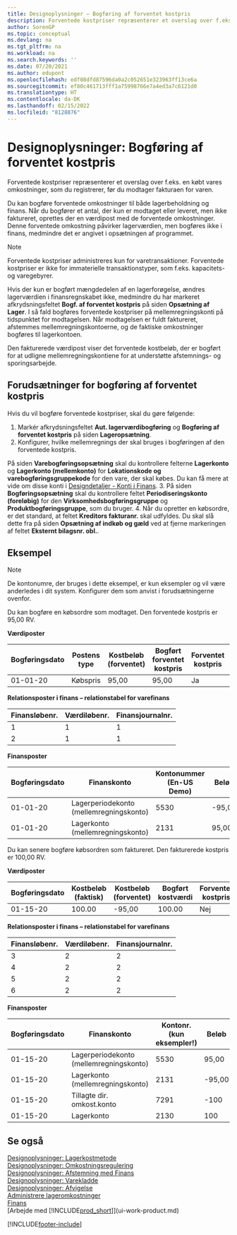 ```yaml
---
title: Designoplysninger – Bogføring af forventet kostpris
description: Forventede kostpriser repræsenterer et overslag over f.eks. en købt vares omkostninger, som du registrerer, før du modtager fakturaen for varen.
author: SorenGP
ms.topic: conceptual
ms.devlang: na
ms.tgt_pltfrm: na
ms.workload: na
ms.search.keywords: ''
ms.date: 07/20/2021
ms.author: edupont
ms.openlocfilehash: edf08dfd87596da0a2c052651e323963ff13ce6a
ms.sourcegitcommit: ef80c461713fff1a75998766e7a4ed3a7c6121d0
ms.translationtype: HT
ms.contentlocale: da-DK
ms.lasthandoff: 02/15/2022
ms.locfileid: "8128876"
---
```

# <a name="design-details-expected-cost-posting"></a>Designoplysninger: Bogføring af forventet kostpris
Forventede kostpriser repræsenterer et overslag over f.eks. en købt vares omkostninger, som du registrerer, før du modtager fakturaen for varen.  

 Du kan bogføre forventede omkostninger til både lagerbeholdning og finans. Når du bogfører et antal, der kun er modtaget eller leveret, men ikke faktureret, oprettes der en værdipost med de forventede omkostninger. Denne forventede omkostning påvirker lagerværdien, men bogføres ikke i finans, medmindre det er angivet i opsætningen af programmet.  

> [!NOTE]  
>  Forventede kostpriser administreres kun for varetransaktioner. Forventede kostpriser er ikke for immaterielle transaktionstyper, som f.eks. kapacitets- og varegebyrer.  

 Hvis der kun er bogført mængdedelen af en lagerforøgelse, ændres lagerværdien i finansregnskabet ikke, medmindre du har markeret afkrydsningsfeltet **Bogf. af forventet kostpris** på siden **Opsætning af Lager**. I så fald bogføres forventede kostpriser på mellemregningskonti på tidspunktet for modtagelsen. Når modtagelsen er fuldt faktureret, afstemmes mellemregningskontoerne, og de faktiske omkostninger bogføres til lagerkontoen.  

 Den fakturerede værdipost viser det forventede kostbeløb, der er bogført for at udligne mellemregningskontiene for at understøtte afstemnings- og sporingsarbejde.  

## <a name="prerequisites-for-posting-expected-costs"></a>Forudsætninger for bogføring af forventet kostpris

Hvis du vil bogføre forventede kostpriser, skal du gøre følgende:
1. Markér afkrydsningsfeltet **Aut. lagerværdibogføring** og **Bogføring af forventet kostpris** på siden **Lageropsætning**.
2. Konfigurer, hvilke mellemregnings der skal bruges i bogføringen af den forventede kostpris.  

  På siden **Varebogføringsopsætning** skal du kontrollere felterne **Lagerkonto** og **Lagerkonto (mellemkonto)** for **Lokationskode og varebogføringsgruppekode** for den vare, der skal købes. Du kan få mere at vide om disse konti i [Designdetaljer - Konti i Finans](design-details-accounts-in-the-general-ledger.md).
3. På siden **Bogføringsopsætning** skal du kontrollere feltet **Periodiseringskonto (foreløbig)** for den **Virksomhedsbogføringsgruppe** og **Produktbogføringsgruppe**, som du bruger.
4. Når du opretter en købsordre, er det standard, at feltet **Kreditors fakturanr.** skal udfyldes. Du skal slå dette fra på siden **Opsætning af indkøb og gæld** ved at fjerne markeringen af feltet **Eksternt bilagsnr. obl.**.

## <a name="example"></a>Eksempel  

> [!NOTE]  
> De kontonumre, der bruges i dette eksempel, er kun eksempler og vil være anderledes i dit system. Konfigurer dem som anvist i forudsætningerne ovenfor.

Du kan bogføre en købsordre som modtaget. Den forventede kostpris er 95,00 RV.  

 **Værdiposter**  

|Bogføringsdato|Postens type|Kostbeløb (forventet)|Bogført forventet kostpris|Forventet kostpris|Varepostløbenr.|Løbenr.|  
|------------------|----------------|------------------------------|----------------------------------|-------------------|---------------------------|---------------|  
|01-01-20|Købspris|95,00|95,00|Ja|1|1|  

 **Relationsposter i finans – relationstabel for varefinans**  

|Finansløbenr.|Værdiløbenr.|Finansjournalnr.|  
|--------------------|---------------------|-----------------------|  
|1|1|1|  
|2|1|1|  

 **Finansposter**  

|Bogføringsdato|Finanskonto|Kontonummer (En-US Demo)|Beløb|Løbenr.|  
|------------------|------------------|---------------------------------|------------|---------------|  
|01-01-20|Lagerperiodekonto (mellemregningskonto)|5530|-95,00|2|  
|01-01-20|Lagerkonto (mellemregningskonto)|2131|95,00|1|  

 Du kan senere bogføre købsordren som faktureret. Den fakturerede kostpris er 100,00 RV.  

 **Værdiposter**  

|Bogføringsdato|Kostbeløb (faktisk)|Kostbeløb (forventet)|Bogført kostværdi|Forventet kostpris|Varepostløbenr.|Løbenr.|  
|------------------|----------------------------|------------------------------|-------------------------|-------------------|---------------------------|---------------|  
|01-15-20|100.00|-95,00|100.00|Nej|1|2|  

 **Relationsposter i finans – relationstabel for varefinans**  

|Finansløbenr.|Værdiløbenr.|Finansjournalnr.|  
|--------------------|---------------------|-----------------------|  
|3|2|2|  
|4|2|2|  
|5|2|2|  
|6|2|2|  

 **Finansposter**  

|Bogføringsdato|Finanskonto|Kontonr. (kun eksempler!)|Beløb|Løbenr.|  
|------------------|------------------|---------------------------------|------------|---------------|  
|01-15-20|Lagerperiodekonto (mellemregningskonto)|5530|95,00|4|  
|01-15-20|Lagerkonto (mellemregningskonto)|2131|-95,00|3|  
|01-15-20|Tillagte dir. omkost.konto|7291|-100|6|  
|01-15-20|Lagerkonto|2130|100|5|  

## <a name="see-also"></a>Se også
 [Designoplysninger: Lagerkostmetode](design-details-inventory-costing.md)   
 [Designoplysninger: Omkostningsregulering](design-details-cost-adjustment.md)   
 [Designoplysninger: Afstemning med Finans](design-details-reconciliation-with-the-general-ledger.md)   
 [Designoplysninger: Varekladde](design-details-inventory-posting.md)   
 [Designoplysninger: Afvigelse](design-details-variance.md)  
 [Administrere lageromkostninger](finance-manage-inventory-costs.md)  
 [Finans](finance.md)  
 [Arbejde med [!INCLUDE[prod_short](includes/prod_short.md)]](ui-work-product.md)


[!INCLUDE[footer-include](includes/footer-banner.md)]
